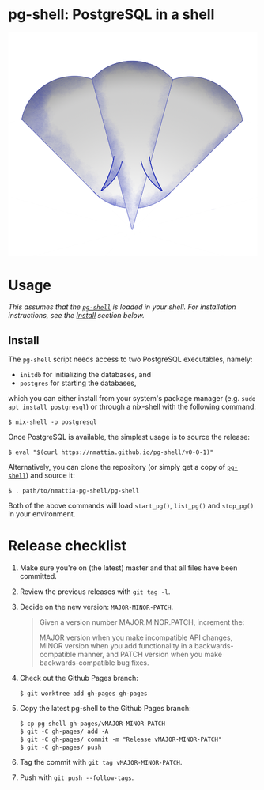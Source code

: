 # pg-shell: PostgreSQL in a shell

![pgshell](./pgshell.png)

# Usage

_This assumes that the [`pg-shell`](./pg-shell) is loaded in your shell. For
installation instructions, see the [Install](#install) section below._

## Install

The `pg-shell` script needs access to two PostgreSQL executables, namely:

* `initdb` for initializing the databases, and
* `postgres` for starting the databases,

which you can either install from your system's package manager (e.g. `sudo apt
install postgresql`) or through a nix-shell with the following command:

``` shell
$ nix-shell -p postgresql
```

Once PostgreSQL is available, the simplest usage is to source the release:

``` shell
$ eval "$(curl https://nmattia.github.io/pg-shell/v0-0-1)"
```

Alternatively, you can clone the repository (or simply get a copy of
[`pg-shell`](./pg-shell)) and source it:

``` shell
$ . path/to/nmattia-pg-shell/pg-shell
```

Both of the above commands will load `start_pg()`, `list_pg()` and `stop_pg()`
in your environment.

# Release checklist

1. Make sure you're on (the latest) master and that all files have been
   committed.

1. Review the previous releases with `git tag -l`.

1. Decide on the new version: `MAJOR-MINOR-PATCH`.

    > Given a version number MAJOR.MINOR.PATCH, increment the:
    >
    > MAJOR version when you make incompatible API changes,
    > MINOR version when you add functionality in a backwards-compatible
    > manner, and
    > PATCH version when you make backwards-compatible bug fixes.

1. Check out the Github Pages branch:

    ``` shell
    $ git worktree add gh-pages gh-pages
    ```

1. Copy the latest pg-shell to the Github Pages branch:

    ``` shell
    $ cp pg-shell gh-pages/vMAJOR-MINOR-PATCH
    $ git -C gh-pages/ add -A
    $ git -C gh-pages/ commit -m "Release vMAJOR-MINOR-PATCH"
    $ git -C gh-pages/ push
    ```

1. Tag the commit with `git tag vMAJOR-MINOR-PATCH`.
1. Push with `git push --follow-tags`.
